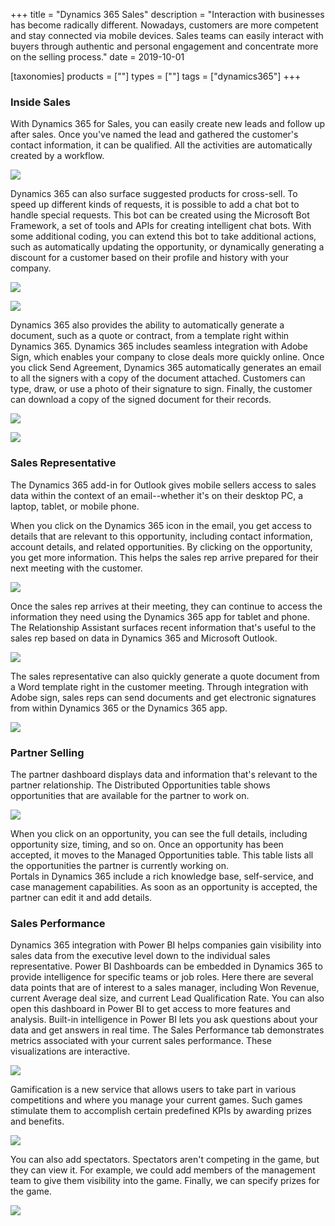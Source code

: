 +++
title = "Dynamics 365 Sales"
description = "Interaction with businesses has become radically different. Nowadays, customers are more competent and stay connected via mobile devices. Sales teams can easily interact with buyers through authentic and personal engagement and concentrate more on the selling process."
date = 2019-10-01

[taxonomies]
products = [""]
types = [""]
tags = ["dynamics365"]
+++

### Inside Sales

With Dynamics 365 for Sales, you can easily create new leads and follow
up after sales. Once you've named the lead and gathered the customer's
contact information, it can be qualified. All the activities are
automatically created by a workflow.

![](https://o365hq.com/images/538.png)

Dynamics 365 can also surface suggested products for cross-sell. To
speed up different kinds of requests, it is possible to add a chat bot to
handle special requests. This bot can be created using the Microsoft Bot
Framework, a set of tools and APIs for creating intelligent
chat bots. With some additional coding, you can extend this bot to take
additional actions, such as automatically updating the opportunity, or
dynamically generating a discount for a customer based on their profile
and history with your company.

![](https://o365hq.com/images/537.png)

![](https://o365hq.com/images/541.png)

Dynamics 365 also provides the ability to automatically generate a
document, such as a quote or contract, from a template right within
Dynamics 365. Dynamics 365 includes seamless integration with Adobe
Sign, which enables your company to close deals more quickly online.
Once you click Send Agreement, Dynamics 365 automatically generates an
email to all the signers with a copy of the document attached. Customers
can type, draw, or use a photo of their signature to sign. Finally, the
customer can download a copy of the signed document for their records.

![](https://o365hq.com/images/543.png)

![](https://o365hq.com/images/544.png)

### Sales Representative

The Dynamics 365 add-in for Outlook gives mobile sellers access to sales
data within the context of an email--whether it's on their desktop PC,
a laptop, tablet, or mobile phone.

When you click on the Dynamics 365 icon in the email, you get access to
details that are relevant to this opportunity, including contact
information, account details, and related opportunities. By clicking on
the opportunity, you get more information. This helps the sales rep
arrive prepared for their next meeting with the customer.

![](https://o365hq.com/images/539.png)

Once the sales rep arrives at their meeting, they can continue to access
the information they need using the Dynamics 365 app for tablet and
phone. The Relationship Assistant surfaces recent information that's
useful to the sales rep based on data in Dynamics 365 and Microsoft
Outlook.

![](https://o365hq.com/images/536.png)

The sales representative can also quickly generate a quote document from
a Word template right in the customer meeting. Through integration with
Adobe sign, sales reps can send documents and get electronic signatures
from within Dynamics 365 or the Dynamics 365 app.

![](https://o365hq.com/images/535.png)

### Partner Selling

The partner dashboard displays data and information that's relevant to
the partner relationship. The Distributed Opportunities table shows
opportunities that are available for the partner to work on.

![](https://o365hq.com/images/540.png)

When you click on an opportunity, you can see the full details,
including opportunity size, timing, and so on. Once an opportunity has
been accepted, it moves to the Managed Opportunities table. This table
lists all the opportunities the partner is currently working on.\
Portals in Dynamics 365 include a rich knowledge base, self-service, and
case management capabilities. As soon as an opportunity is accepted, the
partner can edit it and add details.

### Sales Performance

Dynamics 365 integration with Power BI helps companies gain visibility
into sales data from the executive level down to the individual sales
representative. Power BI Dashboards can be embedded in Dynamics 365 to
provide intelligence for specific teams or job roles. Here there are
several data points that are of interest to a sales manager, including
Won Revenue, current Average deal size, and current Lead
Qualification Rate. You can also open this dashboard in Power BI to get
access to more features and analysis. Built-in intelligence in Power BI
lets you ask questions about your data and get answers in real time. The
Sales Performance tab demonstrates metrics associated with your current
sales performance. These visualizations are interactive.

![](https://o365hq.com/images/545.png)

Gamification is a new service that allows users to take part in various
competitions and where you manage your current games. Such games
stimulate them to accomplish certain predefined KPIs by
awarding prizes and benefits.

![](https://o365hq.com/images/546.png)

You can also add spectators. Spectators aren't competing in the game,
but they can view it. For example, we could add members of the
management team to give them visibility into the game. Finally, we can
specify prizes for the game.

![](https://o365hq.com/images/542.png)
